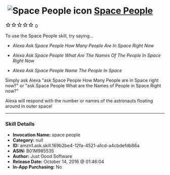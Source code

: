 # &nbsp;<img src="skill_icon" alt="Space People icon" width="36"> [Space People](http://alexa.amazon.com/#skills/amzn1.ask.skill.169b2be4-12fa-4521-a1cd-a4cbdefdb86a)
![0 stars](../../images/ic_star_border_black_18dp_1x.png)![0 stars](../../images/ic_star_border_black_18dp_1x.png)![0 stars](../../images/ic_star_border_black_18dp_1x.png)![0 stars](../../images/ic_star_border_black_18dp_1x.png)![0 stars](../../images/ic_star_border_black_18dp_1x.png) 0

To use the Space People skill, try saying...

* *Alexa Ask Space People How Many People Are In Space Right Now*

* *Alexa Ask Space People What Are The Names Of The People In Space Right Now*

* *Alexa Ask Space People Name The People In Space*

Simply ask Alexa "ask Space People How Many People are in Space right now?" or "ask Space People What are the Names of People in Space Right now?"

Alexa will respond with the number or names of the astronauts floating around in outer space!

***

### Skill Details

* **Invocation Name:** space people
* **Category:** null
* **ID:** amzn1.ask.skill.169b2be4-12fa-4521-a1cd-a4cbdefdb86a
* **ASIN:** B01M985535
* **Author:** Just Good Software
* **Release Date:** October 14, 2016 @ 01:46:04
* **In-App Purchasing:** No
